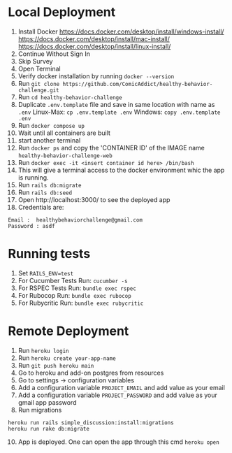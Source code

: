 # Local Deployment

1. Install Docker
	https://docs.docker.com/desktop/install/windows-install/
	https://docs.docker.com/desktop/install/mac-install/
	https://docs.docker.com/desktop/install/linux-install/
2. Continue Without Sign In
3. Skip Survey
4. Open Terminal
5. Verify docker installation by running ```docker --version```
6. Run ```git clone https://github.com/ComicAddict/healthy-behavior-challenge.git```
7. Run ```cd healthy-behavior-challenge```
8. Duplicate ```.env.template``` file and save in same location with name as ```.env```
Linux-Max: ```cp .env.template .env```
Windows: ```copy .env.template .env```
9. Run ```docker compose up```
10. Wait until all containers are built
11. start another terminal
12. Run ```docker ps``` and copy the 'CONTAINER ID' of the IMAGE name ```healthy-behavior-challenge-web```
13. Run ```docker exec -it <insert container id here> /bin/bash```
14. This will give a terminal access to the docker environment whic the app is running.
15. Run ```rails db:migrate```
16. Run ```rails db:seed```
17. Open http://localhost:3000/ to see the deployed app
18. Credentials are:
```
Email :  healthybehaviorchallenge@gmail.com
Password : asdf
```

# Running tests
1. Set ```RAILS_ENV=test```
1. For Cucumber Tests Run:
```cucumber -s```
2. For RSPEC Tests Run:
```bundle exec rspec```
3. For Rubocop Run:
```bundle exec rubocop```
4. For Rubycritic Run:
```bundle exec rubycritic```

# Remote Deployment
1. Run ```heroku login```
2. Run ```heroku create your-app-name```
3. Run ```git push heroku main```
4. Go to heroku and add-on postgres from resources
5. Go to settings -> configuration variables
6. Add a configuration variable ```PROJECT_EMAIL``` and add value as your email
7. Add a configuration variable ```PROJECT_PASSWORD``` and add value as your gmail app password
8. Run migrations
```
heroku run rails simple_discussion:install:migrations
heroku run rake db:migrate
```
10. App is deployed. One can open the app through this cmd
```heroku open```
